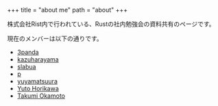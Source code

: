 +++
title = "about me"
path = "about"
+++

株式会社Rist内で行われている、Rustの社内勉強会の資料共有のページです。

現在のメンバーは以下の通りです。

- [3panda](https://github.com/3panda)
- [kazuharayama](https://github.com/kazuharayama)
- [slabua](https://github.com/slabua)
- [p](http://abcd.com)
- [yuyamatsuura](https://github.com/yuyamatsuura)
- [Yuto Horikawa](https://github.com/hyrodium) 
- [Takumi Okamoto](https://github.com/TakumiOkamotoRist/)


